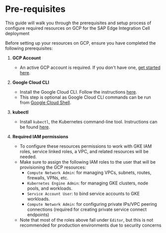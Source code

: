 # Pre-requisites

This guide will walk you through the prerequisites and setup process of configure required resources on GCP for the SAP Edge Integration Cell deployment

Before setting up your resources on GCP, ensure you have completed the following prerequisites:
1. **GCP Account**
   - An active GCP account is required. If you don't have one, [get started here](https://cloud.google.com/cloud-console).

2. **Google Cloud CLI**
   - Install the Google Cloud CLI. Follow the instructions [here](https://cloud.google.com/sdk/docs/install).
   - This step is optional as Google Cloud CLI commands can be run from [Google Cloud Shell](https://cloud.google.com/shell/docs).

3. **kubectl**
   - Install `kubectl`, the Kubernetes command-line tool. Instructions can be found [here](https://kubernetes.io/docs/tasks/tools/install-kubectl/).

4. **Required IAM permissions**
    - To configure these resources permissions to work with GKE IAM roles, service linked roles, a VPC, and related resources will be needed. 
    - Make sure to assign the following IAM roles to the user that will be provisioning the GCP resources:
        - `Compute Network Admin`: for managing VPCs, subnets, routes, firewalls, VPNs, etc.
        - `Kubernetes Engine Admin`: for managing GKE clusters, node pools, and workloads.
        - `Service Account User`: to bind service accounts to GKE workloads.
        - `Compute Network Admin`: for configuring private IPs/VPC peering connections (required for creating private service connect endpoints)
    - Note that most of the roles above fall under `Editor`, but this is not recommended for production environments due to security concerns